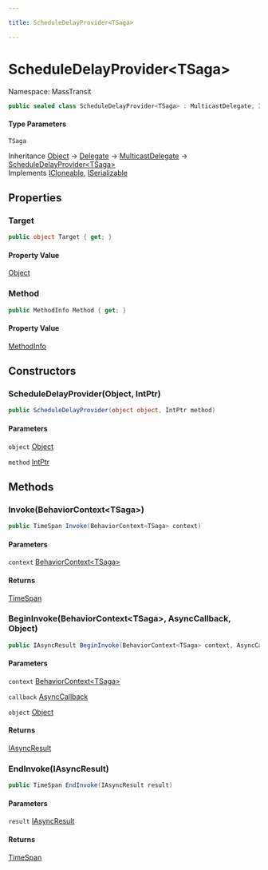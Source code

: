 ```yaml
---

title: ScheduleDelayProvider<TSaga>

---
```


# ScheduleDelayProvider\<TSaga\>

Namespace: MassTransit

```csharp
public sealed class ScheduleDelayProvider<TSaga> : MulticastDelegate, ICloneable, ISerializable
```

#### Type Parameters

`TSaga`<br/>

Inheritance [Object](https://learn.microsoft.com/en-us/dotnet/api/system.object) → [Delegate](https://learn.microsoft.com/en-us/dotnet/api/system.delegate) → [MulticastDelegate](https://learn.microsoft.com/en-us/dotnet/api/system.multicastdelegate) → [ScheduleDelayProvider\<TSaga\>](../masstransit/scheduledelayprovider-1)<br/>
Implements [ICloneable](https://learn.microsoft.com/en-us/dotnet/api/system.icloneable), [ISerializable](https://learn.microsoft.com/en-us/dotnet/api/system.runtime.serialization.iserializable)

## Properties

### **Target**

```csharp
public object Target { get; }
```

#### Property Value

[Object](https://learn.microsoft.com/en-us/dotnet/api/system.object)<br/>

### **Method**

```csharp
public MethodInfo Method { get; }
```

#### Property Value

[MethodInfo](https://learn.microsoft.com/en-us/dotnet/api/system.reflection.methodinfo)<br/>

## Constructors

### **ScheduleDelayProvider(Object, IntPtr)**

```csharp
public ScheduleDelayProvider(object object, IntPtr method)
```

#### Parameters

`object` [Object](https://learn.microsoft.com/en-us/dotnet/api/system.object)<br/>

`method` [IntPtr](https://learn.microsoft.com/en-us/dotnet/api/system.intptr)<br/>

## Methods

### **Invoke(BehaviorContext\<TSaga\>)**

```csharp
public TimeSpan Invoke(BehaviorContext<TSaga> context)
```

#### Parameters

`context` [BehaviorContext\<TSaga\>](../masstransit/behaviorcontext-1)<br/>

#### Returns

[TimeSpan](https://learn.microsoft.com/en-us/dotnet/api/system.timespan)<br/>

### **BeginInvoke(BehaviorContext\<TSaga\>, AsyncCallback, Object)**

```csharp
public IAsyncResult BeginInvoke(BehaviorContext<TSaga> context, AsyncCallback callback, object object)
```

#### Parameters

`context` [BehaviorContext\<TSaga\>](../masstransit/behaviorcontext-1)<br/>

`callback` [AsyncCallback](https://learn.microsoft.com/en-us/dotnet/api/system.asynccallback)<br/>

`object` [Object](https://learn.microsoft.com/en-us/dotnet/api/system.object)<br/>

#### Returns

[IAsyncResult](https://learn.microsoft.com/en-us/dotnet/api/system.iasyncresult)<br/>

### **EndInvoke(IAsyncResult)**

```csharp
public TimeSpan EndInvoke(IAsyncResult result)
```

#### Parameters

`result` [IAsyncResult](https://learn.microsoft.com/en-us/dotnet/api/system.iasyncresult)<br/>

#### Returns

[TimeSpan](https://learn.microsoft.com/en-us/dotnet/api/system.timespan)<br/>
